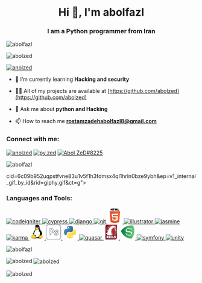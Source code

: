 <h1 align="center">Hi 👋, I'm abolfazl</h1>
<h3 align="center">I am a Python programmer from Iran</h3>

<img aling="right" alt="abolfazl" width = "1000" src="https://user-images.githubusercontent.com/90236635/232446433-d5540fa2-fe28-4bb8-b929-cdb51fe61336.gif">


<p align="left"> <img src="https://komarev.com/ghpvc/?username=abolzed&label=Profile%20views&color=0e75b6&style=flat" alt="abolzed" /> </p>

<p align="left"> <a href="https://twitter.com/anolzed" target="blank"><img src="https://img.shields.io/twitter/follow/anolzed?logo=twitter&style=for-the-badge" alt="anolzed" /></a> </p>

- 🌱 I’m currently learning **Hacking and security**

- 👨‍💻 All of my projects are available at [https://github.com/abolzed](https://github.com/abolzed)

- 💬 Ask me about **python and Hacking**

- 📫 How to reach me **rostamzadehabolfazl8@gmail.com**

<h3 align="left">Connect with me:</h3>
<p align="left">
<a href="https://twitter.com/anolzed" target="blank"><img align="center" src="https://raw.githubusercontent.com/rahuldkjain/github-profile-readme-generator/master/src/images/icons/Social/twitter.svg" alt="anolzed" height="30" width="40" /></a>
<a href="https://instagram.com/py.zed" target="blank"><img align="center" src="https://raw.githubusercontent.com/rahuldkjain/github-profile-readme-generator/master/src/images/icons/Social/instagram.svg" alt="py.zed" height="30" width="40" /></a>
<a href="https://discord.gg/Abol ZeD#8225" target="blank"><img align="center" src="https://raw.githubusercontent.com/rahuldkjain/github-profile-readme-generator/master/src/images/icons/Social/discord.svg" alt="Abol ZeD#8225" height="30" width="40" /></a>
</p>
<img aling="left" alt="abolfazl" width = "350" src="https://cdn.dribbble.com/users/473297/screenshots/1533865/socialmedia.gif">
  
cid=6c09b952uqpstfvne83u1v5f1h3fdmsx4ql1hrln0bze9ybh&ep=v1_internal_gif_by_id&rid=giphy.gif&ct=g"> 

<h3 align="left">Languages and Tools:</h3>
<p align="left"> <a href="https://codeigniter.com" target="_blank" rel="noreferrer"> <img src="https://cdn.worldvectorlogo.com/logos/codeigniter.svg" alt="codeigniter" width="40" height="40"/> </a> <a href="https://www.cypress.io" target="_blank" rel="noreferrer"> <img src="https://raw.githubusercontent.com/simple-icons/simple-icons/6e46ec1fc23b60c8fd0d2f2ff46db82e16dbd75f/icons/cypress.svg" alt="cypress" width="40" height="40"/> </a> <a href="https://www.djangoproject.com/" target="_blank" rel="noreferrer"> <img src="https://cdn.worldvectorlogo.com/logos/django.svg" alt="django" width="40" height="40"/> </a> <a href="https://git-scm.com/" target="_blank" rel="noreferrer"> <img src="https://www.vectorlogo.zone/logos/git-scm/git-scm-icon.svg" alt="git" width="40" height="40"/> </a> <a href="https://www.w3.org/html/" target="_blank" rel="noreferrer"> <img src="https://raw.githubusercontent.com/devicons/devicon/master/icons/html5/html5-original-wordmark.svg" alt="html5" width="40" height="40"/> </a> <a href="https://www.adobe.com/in/products/illustrator.html" target="_blank" rel="noreferrer"> <img src="https://www.vectorlogo.zone/logos/adobe_illustrator/adobe_illustrator-icon.svg" alt="illustrator" width="40" height="40"/> </a> <a href="https://jasmine.github.io/" target="_blank" rel="noreferrer"> <img src="https://www.vectorlogo.zone/logos/jasmine/jasmine-icon.svg" alt="jasmine" width="40" height="40"/> </a> <a href="https://karma-runner.github.io/latest/index.html" target="_blank" rel="noreferrer"> <img src="https://raw.githubusercontent.com/detain/svg-logos/780f25886640cef088af994181646db2f6b1a3f8/svg/karma.svg" alt="karma" width="40" height="40"/> </a> <a href="https://www.linux.org/" target="_blank" rel="noreferrer"> <img src="https://raw.githubusercontent.com/devicons/devicon/master/icons/linux/linux-original.svg" alt="linux" width="40" height="40"/> </a> <a href="https://www.photoshop.com/en" target="_blank" rel="noreferrer"> <img src="https://raw.githubusercontent.com/devicons/devicon/master/icons/photoshop/photoshop-line.svg" alt="photoshop" width="40" height="40"/> </a> <a href="https://www.python.org" target="_blank" rel="noreferrer"> <img src="https://raw.githubusercontent.com/devicons/devicon/master/icons/python/python-original.svg" alt="python" width="40" height="40"/> </a> <a href="https://quasar.dev/" target="_blank" rel="noreferrer"> <img src="https://cdn.quasar.dev/logo/svg/quasar-logo.svg" alt="quasar" width="40" height="40"/> </a> <a href="https://rubyonrails.org" target="_blank" rel="noreferrer"> <img src="https://raw.githubusercontent.com/devicons/devicon/master/icons/rails/rails-original-wordmark.svg" alt="rails" width="40" height="40"/> </a> <a href="https://scully.io/" target="_blank" rel="noreferrer"> <img src="https://raw.githubusercontent.com/scullyio/scully/main/assets/logos/SVG/scullyio-icon.svg" alt="scully" width="40" height="40"/> </a> <a href="https://symfony.com" target="_blank" rel="noreferrer"> <img src="https://symfony.com/logos/symfony_black_03.svg" alt="symfony" width="40" height="40"/> </a> <a href="https://unity.com/" target="_blank" rel="noreferrer"> <img src="https://www.vectorlogo.zone/logos/unity3d/unity3d-icon.svg" alt="unity" width="40" height="40"/> </a> </p>
<img aling="right" alt="abolfazl" width = "400" src="https://mir-s3-cdn-cf.behance.net/project_modules/hd/06f21a161921919.63cd7887d0a70.gif">

<p><img align="left" src="https://github-readme-stats.vercel.app/api/top-langs?username=abolzed&show_icons=true&locale=en&layout=compact" alt="abolzed" /></p>

<p>&nbsp;<img align="center" src="https://github-readme-stats.vercel.app/api?username=abolzed&show_icons=true&locale=en" alt="abolzed" /></p>

<p><img align="center" src="https://github-readme-streak-stats.herokuapp.com/?user=abolzed&" alt="abolzed" /></p>
